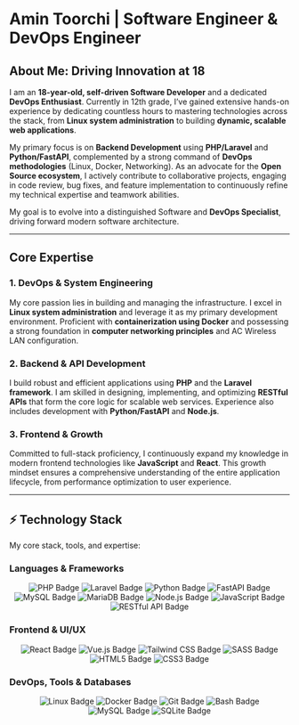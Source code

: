 # Amin Toorchi | Software Engineer & DevOps Engineer

## About Me: Driving Innovation at 18

I am an **18-year-old, self-driven Software Developer** and a dedicated **DevOps Enthusiast**. Currently in 12th grade, I’ve gained extensive hands-on experience by dedicating countless hours to mastering technologies across the stack, from **Linux system administration** to building **dynamic, scalable web applications**.

My primary focus is on **Backend Development** using **PHP/Laravel** and **Python/FastAPI**, complemented by a strong command of **DevOps methodologies** (Linux, Docker, Networking). As an advocate for the **Open Source ecosystem**, I actively contribute to collaborative projects, engaging in code review, bug fixes, and feature implementation to continuously refine my technical expertise and teamwork abilities.

My goal is to evolve into a distinguished Software and **DevOps Specialist**, driving forward modern software architecture.

---

## Core Expertise

### **1. DevOps & System Engineering**

My core passion lies in building and managing the infrastructure. I excel in **Linux system administration** and leverage it as my primary development environment. Proficient with **containerization using Docker** and possessing a strong foundation in **computer networking principles** and AC Wireless LAN configuration.

### **2. Backend & API Development**

I build robust and efficient applications using **PHP** and the **Laravel framework**. I am skilled in designing, implementing, and optimizing **RESTful APIs** that form the core logic for scalable web services. Experience also includes development with **Python/FastAPI** and **Node.js**.

### **3. Frontend & Growth**

Committed to full-stack proficiency, I continuously expand my knowledge in modern frontend technologies like **JavaScript** and **React**. This growth mindset ensures a comprehensive understanding of the entire application lifecycle, from performance optimization to user experience.

---

## ⚡ Technology Stack

My core stack, tools, and expertise:

### **Languages & Frameworks**

<p align="center">
<img src="https://img.shields.io/badge/PHP-777BB4?style=for-the-badge&logo=php&logoColor=white" alt="PHP Badge" />
<img src="https://img.shields.io/badge/Laravel-FF2D20?style=for-the-badge&logo=laravel&logoColor=white" alt="Laravel Badge" />
<img src="https://img.shields.io/badge/Python-3776AB?style=for-the-badge&logo=python&logoColor=white" alt="Python Badge" />
<img src="https://img.shields.io/badge/FastAPI-009688?style=for-the-badge&logo=fastapi&logoColor=white" alt="FastAPI Badge" />
<img src="https://img.shields.io/badge/MySQL-4479A1?style=for-the-badge&logo=mysql&logoColor=white" alt="MySQL Badge" />
<img src="https://img.shields.io/badge/MariaDB-003545?style=for-the-badge&logo=mariadb&logoColor=white" alt="MariaDB Badge" />
<img src="https://img.shields.io/badge/Node.js-339933?style=for-the-badge&logo=nodedotjs&logoColor=white" alt="Node.js Badge" />
<img src="https://img.shields.io/badge/JavaScript-F7DF1E?style=for-the-badge&logo=javascript&logoColor=black" alt="JavaScript Badge" />
<img src="https://img.shields.io/badge/REST\_API-00599C?style=for-the-badge&logo=rest&logoColor=white" alt="RESTful API Badge" />
</p>

### **Frontend & UI/UX**

<p align="center">
<img src="https://img.shields.io/badge/React-61DAFB?style=for-the-badge&logo=react&logoColor=black" alt="React Badge" />
<img src="https://img.shields.io/badge/Vue.js-4FC08D?style=for-the-badge&logo=vuedotjs&logoColor=white" alt="Vue.js Badge" />
<img src="https://img.shields.io/badge/Tailwind\_CSS-06B6D4?style=for-the-badge&logo=tailwindcss&logoColor=white" alt="Tailwind CSS Badge" />
<img src="https://img.shields.io/badge/Sass-CC6699?style=for-the-badge&logo=sass&logoColor=white" alt="SASS Badge" />
<img src="https://img.shields.io/badge/HTML5-E34F26?style=for-the-badge&logo=html5&logoColor=white" alt="HTML5 Badge" />
<img src="https://img.shields.io/badge/CSS3-1572B6?style=for-the-badge&logo=css3&logoColor=white" alt="CSS3 Badge" />
</p>

### **DevOps, Tools & Databases**

<p align="center">
<img src="https://img.shields.io/badge/Linux-FCC624?style=for-the-badge&logo=linux&logoColor=black" alt="Linux Badge" />
<img src="https://img.shields.io/badge/Docker-2496ED?style=for-the-badge&logo=docker&logoColor=white" alt="Docker Badge" />
<img src="https://img.shields.io/badge/Git-F05032?style=for-the-badge&logo=git&logoColor=white" alt="Git Badge" />
<img src="https://img.shields.io/badge/Bash-4EAA25?style=for-the-badge&logo=gnubash&logoColor=white" alt="Bash Badge" />
<img src="https://img.shields.io/badge/MySQL-4479A1?style=for-the-badge&logo=mysql&logoColor=white" alt="MySQL Badge" />
<img src="https://img.shields.io/badge/SQLite-003B57?style=for-the-badge&logo=sqlite&logoColor=white" alt="SQLite Badge" />
</p>
